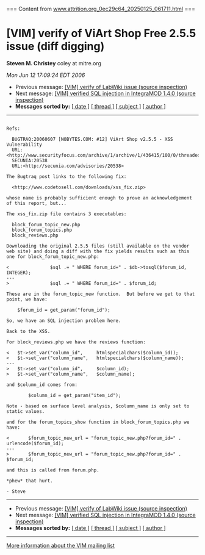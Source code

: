 === Content from www.attrition.org_0ec29c64_20250125_061711.html ===

# [VIM] verify of ViArt Shop Free 2.5.5 issue (diff digging)

**Steven M. Christey**
coley at mitre.org

*Mon Jun 12 17:09:24 EDT 2006*

* Previous message: [[VIM] verify of LabWiki issue (source inspection)](000845.html)
* Next message: [[VIM] verified SQL injection in IntegraMOD 1.4.0 (source inspection)](000847.html)
* **Messages sorted by:**
  [[ date ]](date.html#846)
  [[ thread ]](thread.html#846)
  [[ subject ]](subject.html#846)
  [[ author ]](author.html#846)

---

```

Refs:

  BUGTRAQ:20060607 [NOBYTES.COM: #12] ViArt Shop v2.5.5 - XSS Vulnerability
  URL:<http://www.securityfocus.com/archive/1/archive/1/436415/100/0/threaded>
  SECUNIA:20538
  URL:<http://secunia.com/advisories/20538>

The Bugtraq post links to the following fix:

  <http://www.codetosell.com/downloads/xss_fix.zip>

whose name is probably sufficient enough to prove an acknowledgement
of this report, but...

The xss_fix.zip file contains 3 executables:

  block_forum_topic_new.php
  block_forum_topics.php
  block_reviews.php

Downloading the original 2.5.5 files (still available on the vendor
web site) and doing a diff with the fix yields results such as this
one for block_forum_topic_new.php:

< 				$sql .= " WHERE forum_id=" . $db->tosql($forum_id, INTEGER);
---
> 				$sql .= " WHERE forum_id=" . $forum_id;

These are in the forum_topic_new function.  But before we get to that
point, we have:

	$forum_id = get_param("forum_id");

So, we have an SQL injection problem here.

Back to the XSS.

For block_reviews.php we have the reviews function:

< 	$t->set_var("column_id",     htmlspecialchars($column_id));
< 	$t->set_var("column_name",   htmlspecialchars($column_name));
---
> 	$t->set_var("column_id",     $column_id);
> 	$t->set_var("column_name",   $column_name);

and $column_id comes from:

		$column_id = get_param("item_id");

Note - based on surface level analysis, $column_name is only set to
static values.

and for the forum_topics_show function in block_forum_topics.php we
have:

< 		$forum_topic_new_url = "forum_topic_new.php?forum_id=" . urlencode($forum_id);
---
> 		$forum_topic_new_url = "forum_topic_new.php?forum_id=" . $forum_id;

and this is called from forum.php.

*phew* that hurt.

- Steve

```

---

* Previous message: [[VIM] verify of LabWiki issue (source inspection)](000845.html)
* Next message: [[VIM] verified SQL injection in IntegraMOD 1.4.0 (source inspection)](000847.html)
* **Messages sorted by:**
  [[ date ]](date.html#846)
  [[ thread ]](thread.html#846)
  [[ subject ]](subject.html#846)
  [[ author ]](author.html#846)

---

[More information about the VIM
mailing list](http://www.attrition.org/mailman/listinfo/vim)


